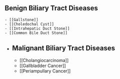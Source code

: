 ## Benign Biliary Tract Diseases
	- [[Gallstone]]
	- [[Choledochal Cyst]]
	- [[Intrahepatic Duct Stone]]
	- [[Common Bile Duct Stone]]
- ## Malignant Biliary Tract Diseases
	- [[Cholangiocarcinoma]]
	- [[Gallbladder Cancer]]
	- [[Periampullary Cancer]]